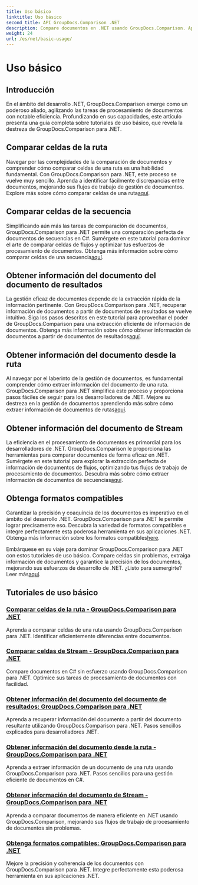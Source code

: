 ```yaml
---
title: Uso básico
linktitle: Uso básico
second_title: API GroupDocs.Comparison .NET
description: Compare documentos en .NET usando GroupDocs.Comparison. Aprenda tutoriales de uso básico que cubren la comparación de celdas, la extracción de información de documentos y los formatos compatibles.
weight: 24
url: /es/net/basic-usage/
---
```


# Uso básico

## Introducción

En el ámbito del desarrollo .NET, GroupDocs.Comparison emerge como un poderoso aliado, agilizando las tareas de procesamiento de documentos con notable eficiencia. Profundizando en sus capacidades, este artículo presenta una guía completa sobre tutoriales de uso básico, que revela la destreza de GroupDocs.Comparison para .NET.

## Comparar celdas de la ruta
 Navegar por las complejidades de la comparación de documentos y comprender cómo comparar celdas de una ruta es una habilidad fundamental. Con GroupDocs.Comparison para .NET, este proceso se vuelve muy sencillo. Aprenda a identificar fácilmente discrepancias entre documentos, mejorando sus flujos de trabajo de gestión de documentos. Explore más sobre cómo comparar celdas de una ruta[aquí](./compare-cells-from-path/).

## Comparar celdas de la secuencia
Simplificando aún más las tareas de comparación de documentos, GroupDocs.Comparison para .NET permite una comparación perfecta de documentos de secuencias en C#. Sumérgete en este tutorial para dominar el arte de comparar celdas de flujos y optimizar tus esfuerzos de procesamiento de documentos. Obtenga más información sobre cómo comparar celdas de una secuencia[aquí](./compare-cells-from-stream/).

## Obtener información del documento del documento de resultados
 La gestión eficaz de documentos depende de la extracción rápida de la información pertinente. Con GroupDocs.Comparison para .NET, recuperar información de documentos a partir de documentos de resultados se vuelve intuitivo. Siga los pasos descritos en este tutorial para aprovechar el poder de GroupDocs.Comparison para una extracción eficiente de información de documentos. Obtenga más información sobre cómo obtener información de documentos a partir de documentos de resultados[aquí](./get-document-info-from-result-document/).

## Obtener información del documento desde la ruta
Al navegar por el laberinto de la gestión de documentos, es fundamental comprender cómo extraer información del documento de una ruta. GroupDocs.Comparison para .NET simplifica este proceso y proporciona pasos fáciles de seguir para los desarrolladores de .NET. Mejore su destreza en la gestión de documentos aprendiendo más sobre cómo extraer información de documentos de rutas[aquí](./get-document-info-from-path/).

## Obtener información del documento de Stream
 La eficiencia en el procesamiento de documentos es primordial para los desarrolladores de .NET. GroupDocs.Comparison le proporciona las herramientas para comparar documentos de forma eficaz en .NET. Sumérgete en este tutorial para explorar la extracción perfecta de información de documentos de flujos, optimizando tus flujos de trabajo de procesamiento de documentos. Descubra más sobre cómo extraer información de documentos de secuencias[aquí](./get-document-info-from-stream/).

## Obtenga formatos compatibles
Garantizar la precisión y coaquíncia de los documentos es imperativo en el ámbito del desarrollo .NET. GroupDocs.Comparison para .NET le permite lograr precisamente eso. Descubra la variedad de formatos compatibles e integre perfectamente esta poderosa herramienta en sus aplicaciones .NET. Obtenga más información sobre los formatos compatibles[here](./get-supported-formats/).

 Embárquese en su viaje para dominar GroupDocs.Comparison para .NET con estos tutoriales de uso básico. Compare celdas sin problemas, extraiga información de documentos y garantice la precisión de los documentos, mejorando sus esfuerzos de desarrollo de .NET. ¿Listo para sumergirte? Leer más[aquí](https://tutorials.groupdocs.com/comparison/net).
## Tutoriales de uso básico
### [Comparar celdas de la ruta - GroupDocs.Comparison para .NET](./compare-cells-from-path/)
Aprenda a comparar celdas de una ruta usando GroupDocs.Comparison para .NET. Identificar eficientemente diferencias entre documentos.
### [Comparar celdas de Stream - GroupDocs.Comparison para .NET](./compare-cells-from-stream/)
Compare documentos en C# sin esfuerzo usando GroupDocs.Comparison para .NET. Optimice sus tareas de procesamiento de documentos con facilidad.
### [Obtener información del documento del documento de resultados: GroupDocs.Comparison para .NET](./get-document-info-from-result-document/)
Aprenda a recuperar información del documento a partir del documento resultante utilizando GroupDocs.Comparison para .NET. Pasos sencillos explicados para desarrolladores .NET.
### [Obtener información del documento desde la ruta - GroupDocs.Comparison para .NET](./get-document-info-from-path/)
Aprenda a extraer información de un documento de una ruta usando GroupDocs.Comparison para .NET. Pasos sencillos para una gestión eficiente de documentos en C#.
### [Obtener información del documento de Stream - GroupDocs.Comparison para .NET](./get-document-info-from-stream/)
Aprenda a comparar documentos de manera eficiente en .NET usando GroupDocs.Comparison, mejorando sus flujos de trabajo de procesamiento de documentos sin problemas.
### [Obtenga formatos compatibles: GroupDocs.Comparison para .NET](./get-supported-formats/)
Mejore la precisión y coherencia de los documentos con GroupDocs.Comparison para .NET. Integre perfectamente esta poderosa herramienta en sus aplicaciones .NET.